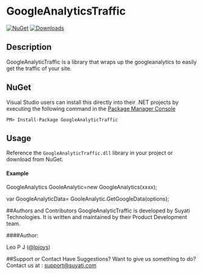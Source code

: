 # GoogleAnalyticsTraffic

[![NuGet](http://img.shields.io/nuget/v/GoogleAnalyticTraffic.svg?style=flat-square)](https://www.nuget.org/packages/GoogleAnalyticTraffic/)
[![Downloads](http://img.shields.io/nuget/dt/GoogleAnalyticTraffic.svg?style=flat-square)](https://www.nuget.org/packages/GoogleAnalyticTraffic/)

## Description

GoogleAnalyticTraffic is a library that wraps up the googleanalytics to easily get the traffic of your site.

## NuGet

Visual Studio users can install this directly into their .NET projects by executing the following command in the [Package Manager Console](http://docs.nuget.org/docs/start-here/using-the-package-manager-console)

    PM> Install-Package GoogleAnalyticTraffic


## Usage
Reference the `GoogleAnalyticTraffic.dll` library in your project or download from NuGet.

#### Example

GoogleAnalytics GooleAnalytic=new GoogleAnalytics(xxxx);

var GoogleAnalyticData= GooleAnalytic.GetGoogleData(options);


##Authors and Contributors
GoogleAnalyticTraffic is developed by Suyati Technologies. It is written and maintained by their Product Development team.

####Author:

Leo P J ([@lpjoys](https://twitter.com/lpjoys))

##Support or Contact
Have Suggestions? Want to give us something to do? Contact us at : support@suyati.com
